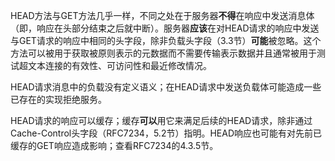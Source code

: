 HEAD方法与GET方法几乎一样，不同之处在于服务器**不得**在响应中发送消息体（即，响应在头部分结束之后就中断）。服务器**应该**在对HEAD请求的响应中发送与GET请求的响应中相同的头字段，除非负载头字段（3.3节）**可能**被忽略。这个方法可以被用于获取被原则表示的元数据而不需要传输表示数据并且通常被用于测试超文本连接的有效性、可访问性和最近修改情况。

HEAD请求消息中的负载没有定义语义；在HEAD请求中发送负载体可能造成一些已存在的实现拒绝服务。

HEAD请求的响应可以缓存；缓存**可以**用它来满足后续的HEAD请求，除非通过Cache-Control头字段（RFC7234，5.2节）指明。HEAD响应也可能有对先前已缓存的GET响应造成影响；查看RFC7234的4.3.5节。